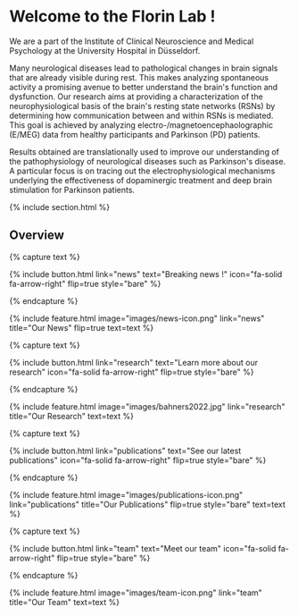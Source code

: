 ---
---

# Welcome to the Florin Lab !

We are a part of the Institute of Clinical Neuroscience and Medical Psychology at the University Hospital in Düsseldorf.

Many neurological diseases lead to pathological changes in brain signals that are already visible during rest. This makes analyzing spontaneous activity a promising avenue to better understand the brain's function and dysfunction. Our research aims at providing a characterization of the neurophysiological basis of the brain's resting state networks (RSNs) by determining how communication between and within RSNs is mediated. This goal is achieved by analyzing electro-/magnetoencephaolographic (E/MEG) data from healthy participants and Parkinson (PD) patients.

Results obtained are translationally used to improve our understanding of the pathophysiology of neurological diseases such as Parkinson's disease.  A particular focus is on tracing out the electrophysiological mechanisms underlying the effectiveness of dopaminergic treatment and deep brain stimulation for Parkinson patients.
<!-- [Florin](https://github.com/greenelab/lab-website-template) is an easy-to-use, flexible website template for [labs](https://www.greenelab.com/).
Spend less time worrying about managing a website and citations, and more time running your lab. -->

<!-- {%
  include button.html
  type="docs"
  link="https://greene-lab.gitbook.io/lab-website-template-docs"
%}
{%
  include button.html
  type="github"
  text="On GitHub"
  link="greenelab/lab-website-template"
%} -->

{% include section.html %}

## Overview

{% capture text %}

{%
  include button.html
  link="news"
  text="Breaking news !"
  icon="fa-solid fa-arrow-right"
  flip=true
  style="bare"
%}

{% endcapture %}

{%
  include feature.html
  image="images/news-icon.png"
  link="news"
  title="Our News"
  flip=true
  text=text
%}

{% capture text %}

{%
  include button.html
  link="research"
  text="Learn more about our research"
  icon="fa-solid fa-arrow-right"
  flip=true
  style="bare"
%}

{% endcapture %}

{%
  include feature.html
  image="images/bahners2022.jpg"
  link="research"
  title="Our Research"
  text=text
%}

{% capture text %}

{%
  include button.html
  link="publications"
  text="See our latest publications"
  icon="fa-solid fa-arrow-right"
  flip=true
  style="bare"
%}

{% endcapture %}

{%
  include feature.html
  image="images/publications-icon.png"
  link="publications"
  title="Our Publications"
  flip=true
  style="bare"
  text=text
%}

{% capture text %}

{%
  include button.html
  link="team"
  text="Meet our team"
  icon="fa-solid fa-arrow-right"
  flip=true
  style="bare"
%}

{% endcapture %}

{%
  include feature.html
  image="images/team-icon.png"
  link="team"
  title="Our Team"
  text=text
%}

